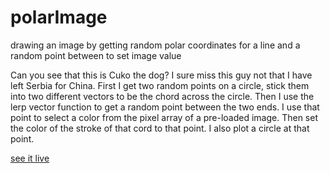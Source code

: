 # polarImage
drawing an image by getting random polar coordinates for a line and a random point between to set image value

Can you see that this is Cuko the dog?  I sure miss this guy not that I have left Serbia for China.
First I get two random points on a circle, stick them into two different vectors to be the chord across the circle.
Then I use the lerp vector function to get a random point between the two ends. 
I use that point to select a color from the pixel array of a pre-loaded image. 
Then set the color of the stroke of that cord to that point. I also plot a circle at that point.

[see it live](https://greggelong.github.io/polarImage)
